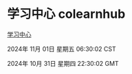 # 学习中心 colearnhub
[学习中心](http://219.139.197.74:56308/colearnhub/)

2024年 11月 01日 星期五 06:30:02 CST

2024年 10月 31日 星期四 22:30:02 GMT

